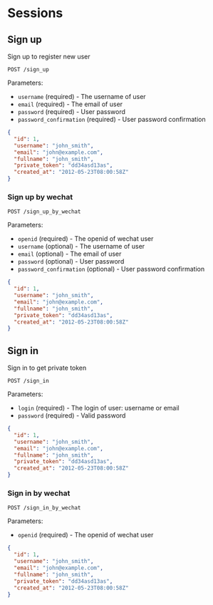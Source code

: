# Sessions

## Sign up

Sign up to register new user

```
POST /sign_up
```

Parameters:

- `username` (required) - The username of user
- `email` (required) - The email of user
- `password` (required) - User password
- `password_confirmation` (required) - User password confirmation


```json
{
  "id": 1,
  "username": "john_smith",
  "email": "john@example.com",
  "fullname": "john_smith",
  "private_token": "dd34asd13as",
  "created_at": "2012-05-23T08:00:58Z"
}
```

### Sign up by wechat

```
POST /sign_up_by_wechat
```

Parameters:

- `openid` (required) - The openid of wechat user
- `username` (optional) - The username of user
- `email` (optional) - The email of user
- `password` (optional) - User password
- `password_confirmation` (optional) - User password confirmation

```json
{
  "id": 1,
  "username": "john_smith",
  "email": "john@example.com",
  "fullname": "john_smith",
  "private_token": "dd34asd13as",
  "created_at": "2012-05-23T08:00:58Z"
}
```

## Sign in

Sign in to get private token

```
POST /sign_in
```

Parameters:

- `login` (required) - The login of user: username or email
- `password` (required) - Valid password

```json
{
  "id": 1,
  "username": "john_smith",
  "email": "john@example.com",
  "fullname": "john_smith",
  "private_token": "dd34asd13as",
  "created_at": "2012-05-23T08:00:58Z"
}
```

### Sign in by wechat

```
POST /sign_in_by_wechat
```

Parameters:

- `openid` (required) - The openid of wechat user

```json
{
  "id": 1,
  "username": "john_smith",
  "email": "john@example.com",
  "fullname": "john_smith",
  "private_token": "dd34asd13as",
  "created_at": "2012-05-23T08:00:58Z"
}
```
